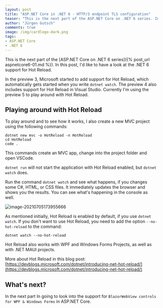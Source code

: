 ```yaml
---
layout: post
title: "ASP.​NET Core in .NET 6 - HTTP/3 endpoint TLS configuration"
teaser: "This is the next part of the ASP.NET Core on .NET 6 series. In this post, I'd like to have a look at the .NET 6 support for Hot Reload."
author: "Jürgen Gutsch"
comments: true
image: /img/cardlogo-dark.png
tags: 
- ASP.NET Core
- .NET 6
---
```


This is the next part of the [ASP.NET Core on .NET 6 series]({% post_url aspnetcore6-01.md %}). In this post, I'd like to have a look at the .NET 6 support for Hot Reload.

In the preview 3, Microsoft started to add support for Hot Reload, which automatically gets started when you write `dotnet watch`. The preview 4 also includes support for Hot Reload in Visual Studio. Currently I'm using the preview 5 to play around with Hot Reload.

## Playing around with Hot Reload

To play around and to see how it works, I also create a new MVC project using the following commands:

~~~shell
dotnet new mvc -o HotReload -n HotReload
cd HotReload
code .
~~~

This commands create an MVC app, change into the project folder and open VSCode.

`dotnet run` will not start the application with Hot Reload enabled, but `dotnet watch` does. 

Run the command `dotnet watch` and see what happens, if you changes some C#, HTML, or CSS files. It immediately updates the browser and shows you the results. You can see what's happening in the console as well.

![image-20210705173955666](C:\Users\webma\AppData\Roaming\Typora\typora-user-images\image-20210705173955666.png)

As mentioned initially, Hot Reload is enabled by default, if you use `dotnet watch`. If you don't want to use Hot Reload, you need to add the option `--no-hot-reload` to the command:

~~~shell
dotnet watch --no-hot-reload
~~~

Hot Reload also works with WPF and Windows Forms Projects, as well as with .NET MAUI projects.

More about Hot Reload in this blog post: [https://devblogs.microsoft.com/dotnet/introducing-net-hot-reload/](https://devblogs.microsoft.com/dotnet/introducing-net-hot-reload/)

## What's next?

In the next part In going to look into the support for `BlazorWebView controls for WPF & Windows Forms` in ASP.NET Core.
